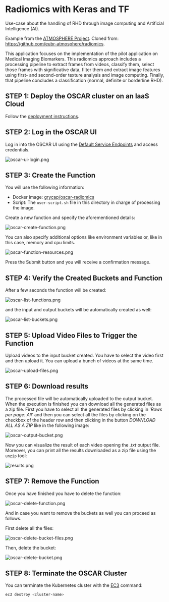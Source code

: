 # Radiomics with Keras and TF

Use-case about the handling of RHD through image computing and Artificial Intelligence (AI).

Example from the [ATMOSPHERE Project](https://www.atmosphere-eubrazil.eu/). Cloned from: https://github.com/eubr-atmosphere/radiomics.

This application focuses on the implementation of the pilot application on Medical Imaging Biomarkers. This radiomics approach includes a processing pipeline to extract frames from videos, classify them, select those frames with significative data, filter them and extract image features using first- and second-order texture analysis and image computing. Finally, that pipeline concludes a classification (normal, definite or borderline RHD).

## STEP 1: Deploy the OSCAR cluster on an IaaS Cloud

Follow the [deployment instructions](https://o-scar.readthedocs.io/en/latest/deploy.html).

## STEP 2: Log in the OSCAR UI

Log in into the OSCAR UI using the [Default Service Endpoints](https://o-scar.readthedocs.io/en/latest/usage.html#default-service-endpoints) and access credentials.

![oscar-ui-login.png](img/oscar-ui-login.png)

## STEP 3: Create the Function

You will use the following information:
 * Docker image: [grycap/oscar-radiomics](https://hub.docker.com/r/grycap/oscar-radiomics)
 * Script: The `user-script.sh` file in this directory in charge of processing the image.

Create a new function and specify the aforementioned details:

![oscar-create-function.png](img/oscar-create-function.png)

You can also specify additional options like environment variables or, like in this case, memory and cpu limits.

![oscar-function-resources.png](img/oscar-function-resources.png)

Press the Submit button and you will receive a confirmation message.

## STEP 4: Verify the Created Buckets and Function

After a few seconds the function will be created:

![oscar-list-functions.png](img/oscar-list-functions.png)

and the input and output buckets will be automatically created as well:

![oscar-list-buckets.png](img/oscar-list-buckets.png)

## STEP 5: Upload Video Files to Trigger the Function

Upload videos to the input bucket created. You have to select the video first and then upload it. You can upload a bunch of videos at the same time.

![oscar-upload-files.png](img/oscar-upload-files.png)

## STEP 6: Download results

The processed file will be automatically uploaded to the output bucket. When the execution is finished you can download all the generated files as a zip file. First you have to select all the generated files by clicking in '*Rows per page: All*' and then you can select all the files by clicking on the checkbox of the header row and then clicking in the button *DOWNLOAD ALL AS A ZIP* like in the following image:

![oscar-output-bucket.png](img/oscar-output-bucket.png)

Now you can visualize the result of each video opening the *.txt* output file. Moreover, you can print all the results downloaded as a zip file using the `unzip` tool:

![results.png](img/results.png)

## STEP 7: Remove the Function

Once you have finished you have to delete the function:

![oscar-delete-function.png](img/oscar-delete-function.png)

And in case you want to remove the buckets as well you can proceed as follows.

First delete all the files:

![oscar-delete-bucket-files.png](img/oscar-delete-bucket-files.png)

Then, delete the bucket:

![oscar-delete-bucket.png](img/oscar-delete-bucket.png)

## STEP 8: Terminate the OSCAR Cluster

You can terminate the Kubernetes cluster with the [EC3](https://github.com/grycap/ec3) command:

```sh
ec3 destroy <cluster-name>
```